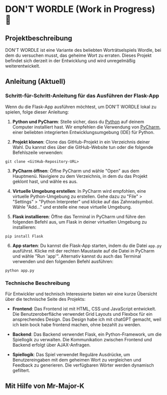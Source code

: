 # DON'T WORDLE (Work in Progress) 🔴

## Projektbeschreibung

DON'T WORDLE ist eine Variante des beliebten Worträtselspiels Wordle, bei dem du versuchen musst, das geheime Wort zu erraten. Dieses Projekt befindet sich derzeit in der Entwicklung und wird unregelmäßig weiterentwickelt.

## Anleitung (Aktuell)

### Schritt-für-Schritt-Anleitung für das Ausführen der Flask-App

Wenn du die Flask-App ausführen möchtest, um DON'T WORDLE lokal zu spielen, folge dieser Anleitung:

1. **Python und PyCharm**: Stelle sicher, dass du [Python](https://www.python.org/)  auf deinem Computer installiert hast. Wir empfehlen die Verwendung von [PyCharm](https://www.jetbrains.com/pycharm/download/), einer beliebten integrierten Entwicklungsumgebung (IDE) für Python.

2. **Projekt klonen**: Clone das GitHub-Projekt in ein Verzeichnis deiner Wahl. Du kannst dies über die GitHub-Website tun oder die folgende Befehlszeile verwenden:
```
git clone <GitHub-Repository-URL>
```

3. **PyCharm öffnen**: Öffne PyCharm und wähle "Open" aus dem Hauptmenü. Navigiere zu dem Verzeichnis, in dem du das Projekt geklont hast, und wähle es aus.

4. **Virtuelle Umgebung erstellen**: In PyCharm wird empfohlen, eine virtuelle Python-Umgebung zu erstellen. Gehe dazu zu "File" > "Settings" > "Python Interpreter" und klicke auf das Zahnradsymbol. Wähle "Add..." und erstelle eine neue virtuelle Umgebung.

5. **Flask installieren**: Öffne das Terminal in PyCharm und führe den folgenden Befehl aus, um Flask in deiner virtuellen Umgebung zu installieren:
```
pip install Flask
```

6. **App starten**: Du kannst die Flask-App starten, indem du die Datei `app.py` ausführst. Klicke mit der rechten Maustaste auf die Datei in PyCharm und wähle "Run 'app'". Alternativ kannst du auch das Terminal verwenden und den folgenden Befehl ausführen:
```
python app.py
```

### Technische Beschreibung

Für Entwickler und technisch Interessierte bieten wir eine kurze Übersicht über die technische Seite des Projekts:

- **Frontend**: Das Frontend ist mit HTML, CSS und JavaScript entwickelt. Die Benutzeroberfläche verwendet Grid Layouts und Flexbox für ein ansprechendes Design. Das Design habe ich mit chatGPT gemacht, weil ich kein bock habe frontend machen, ohne bezahlt zu werden.

- **Backend**: Das Backend verwendet Flask, ein Python-Framework, um die Spiellogik zu verwalten. Die Kommunikation zwischen Frontend und Backend erfolgt über AJAX-Anfragen.

- **Spiellogik**: Das Spiel verwendet Reguläre Ausdrücke, um Benutzereingaben mit dem geheimen Wort zu vergleichen und Feedback zu generieren. Die verfügbaren Wörter werden dynamisch gefiltert.


## Mit Hilfe von Mr-Major-K
